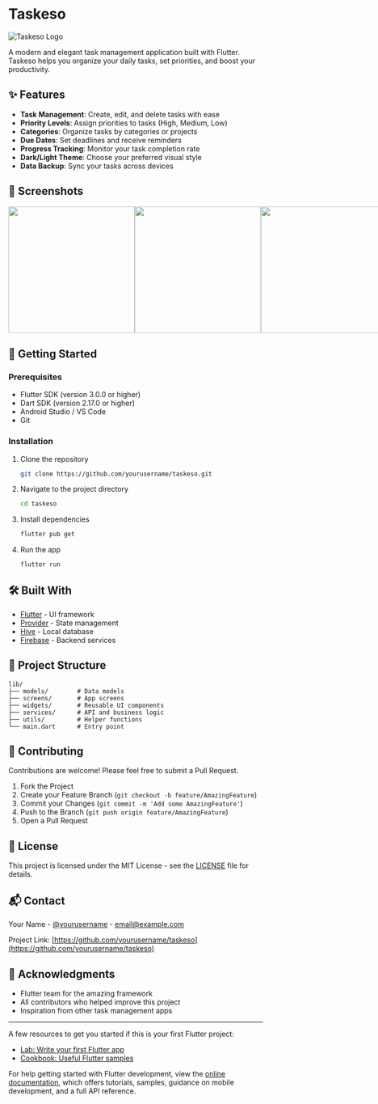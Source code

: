 # Taskeso

![Taskeso Logo](assets/images/ic_launcher.png)

A modern and elegant task management application built with Flutter. Taskeso helps you organize your daily tasks, set priorities, and boost your productivity.

## ✨ Features

- **Task Management**: Create, edit, and delete tasks with ease
- **Priority Levels**: Assign priorities to tasks (High, Medium, Low)
- **Categories**: Organize tasks by categories or projects
- **Due Dates**: Set deadlines and receive reminders
- **Progress Tracking**: Monitor your task completion rate
- **Dark/Light Theme**: Choose your preferred visual style
- **Data Backup**: Sync your tasks across devices

## 📱 Screenshots

<div style="display: flex; flex-direction: row;">
  <img src="screenshots/home_screen.png" width="250" />
  <img src="screenshots/task_details.png" width="250" />
  <img src="screenshots/settings.png" width="250" />
</div>

## 🚀 Getting Started

### Prerequisites

- Flutter SDK (version 3.0.0 or higher)
- Dart SDK (version 2.17.0 or higher)
- Android Studio / VS Code
- Git

### Installation

1. Clone the repository
   ```bash
   git clone https://github.com/yourusername/taskeso.git
   ```

2. Navigate to the project directory
   ```bash
   cd taskeso
   ```

3. Install dependencies
   ```bash
   flutter pub get
   ```

4. Run the app
   ```bash
   flutter run
   ```

## 🛠️ Built With

- [Flutter](https://flutter.dev/) - UI framework
- [Provider](https://pub.dev/packages/provider) - State management
- [Hive](https://pub.dev/packages/hive) - Local database
- [Firebase](https://firebase.google.com/) - Backend services

## 📝 Project Structure

```
lib/
├── models/        # Data models
├── screens/       # App screens
├── widgets/       # Reusable UI components
├── services/      # API and business logic
├── utils/         # Helper functions
└── main.dart      # Entry point
```

## 🤝 Contributing

Contributions are welcome! Please feel free to submit a Pull Request.

1. Fork the Project
2. Create your Feature Branch (`git checkout -b feature/AmazingFeature`)
3. Commit your Changes (`git commit -m 'Add some AmazingFeature'`)
4. Push to the Branch (`git push origin feature/AmazingFeature`)
5. Open a Pull Request

## 📄 License

This project is licensed under the MIT License - see the [LICENSE](LICENSE) file for details.

## 📬 Contact

Your Name - [@yourusername](https://twitter.com/yourusername) - email@example.com

Project Link: [https://github.com/yourusername/taskeso](https://github.com/yourusername/taskeso)

## 🙏 Acknowledgments

- Flutter team for the amazing framework
- All contributors who helped improve this project
- Inspiration from other task management apps

---

A few resources to get you started if this is your first Flutter project:

- [Lab: Write your first Flutter app](https://docs.flutter.dev/get-started/codelab)
- [Cookbook: Useful Flutter samples](https://docs.flutter.dev/cookbook)

For help getting started with Flutter development, view the
[online documentation](https://docs.flutter.dev/), which offers tutorials,
samples, guidance on mobile development, and a full API reference.
